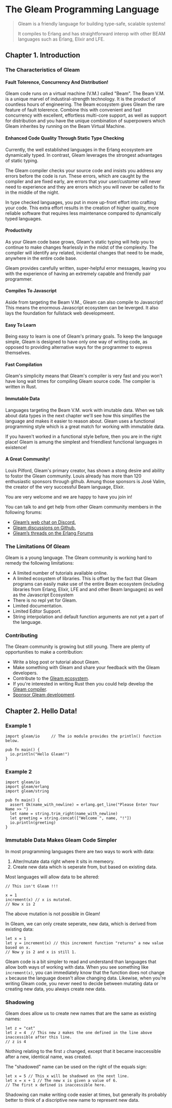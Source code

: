 # The Gleam Programming Language

>Gleam is a friendly language for building type-safe, scalable systems!
>
>It compiles to Erlang and has straightforward interop with other BEAM languages such as Erlang, Elixir and LFE.    

## Chapter 1. Introduction

### The Characteristics of Gleam

#### Fault Tolerence, Concurrency And Distribution!

Gleam code runs on a virtual machine (V.M.) called "Beam".  The Beam V.M. is a unique marvel of industiral-strength technology.  It is the product of countless hours of engineering. The Beam ecosystem gives Gleam the rare feature of fault tolerence.  Combine this with convenient and fast concurrency with excellent, effortless multi-core support, as well as support for distribution and you have the unique combination of superpowers which Gleam inherites by running on the Beam Virtual Machine. 

#### Enhanced Code Quality Through Static Type Checking

Currently, the well established languages in the Erlang ecosystem are dynamically typed. In contrast, Gleam leverages the strongest advantages of static typing.

The Gleam compiler checks your source code and insists you address any errors before the code is run. These errors, which are caught by the compiler and are fixed early, are errors that your user/customer will never need to experience and they are errors which you will never be called to fix in the middle of the night. 

In type checked languages, you put in more up-front effort into crafting your code. This extra effort results in the creation of higher quality, more reliable software that requires less maintenance compared to dynamically typed languages.

#### Productivity

As your Gleam code base grows, Gleam's static typing will help you to continue to make changes fearlessly in the midst of the complexity. The compiler will identify any related, incidental changes that need to be made, anywhere in the entire code base.

Gleam provides carefully written, super-helpful error messages, leaving you with the experience of having an extremely capable and friendly pair programmer.

#### Compiles To Javascript

Aside from targeting the Beam V.M., Gleam can also compile to Javascript! This means the enormous Javascript ecosystem can be leverged. It also lays the foundation for fullstack web developmeent.

#### Easy To Learn

Being easy to learn is one of Gleam's primary goals.  To keep the language simple, Gleam is designed to have only one way of writing code, as opposed to providing alternative ways for the programmer to express themselves.

#### Fast Compilation

Gleam's simplicity means that Gleam's compiler is very fast and you won't have long wait times for compiling Gleam source code. The compiler is written in Rust.

#### Immutable Data

Languages targeting the Beam V.M. work with imutable data. When we talk about data types in the next chapter we'll see how this simplifies the language and makes it easier to reason about.  Gleam uses a functional programming style which is a great match for working with immutable data.

If you haven't worked in a functional style before, then you are in the right place! Gleam is amung the simplest and friendliest functional languages in existence!

#### A Great Community!

Louis Pilford, Gleam's primary creator, has shown a stong desire and ability to fostor the Gleam community. Louis already has more than 120 enthusiastic sponsors through github. Amung those sponsors is José Valim, the creator of the very successful Beam language, Elixir.

You are very welcome and we are happy to have you join in!

You can talk to and get help from other Gleam community members in the following forums: 
- [Gleam’s web chat on Discord.](https://discord.gg/Fm8Pwmy)
- [Gleam discussions on Github.](https://github.com/gleam-lang/gleam/discussions)
- [Gleam’s threads on the Erlang Forums](https://erlangforums.com/gleam)

### The Limitations Of Gleam
Gleam is a young language. The Gleam community is working hard to remedy the following limitations:
- A limited number of tutorials available online.
- A limited ecosystem of libraries. This is offset by the fact that Gleam programs can easily make use of the entire Beam ecosystem (including libraries from Erlang, Elixir, LFE and and other Beam languages) as well as the Javascript Ecosystem
- There is no repl yet for Gleam.
- Limited documentation.
- Limited Editor Support.
- String interpolation and default function arguments are not yet a part of the language.

### Contributing

The Gleam community is growing but still young. There are plenty of opportunities to make a contribution:
- Write a blog post or tutorial about Gleam.
- Make something with Gleam and share your feedback with the Gleam developers.
- Contribute to the [Gleam ecosystem](https://github.com/gleam-lang).
- If you're interested in writing Rust then you could help develop the [Gleam compiler](https://github.com/gleam-lang/gleam).
- [Sponsor Gleam development](https://github.com/sponsors/lpil?o=esb).

## Chapter 2. Hello Data!

### Example 1

```gleam
import gleam/io     // The io module provides the println() function below.

pub fn main() {
  io.println("Hello Gleam!")
}
```

### Example 2

```gleam
import gleam/io
import gleam/erlang
import gleam/string

pub fn main() {
  assert Ok(name_with_newline) = erlang.get_line("Please Enter Your Name >> ")
  let name = string.trim_right(name_with_newline)
  let greeting = string.concat(["Welcome ", name, "!"])
  io.println(greeting)
}
```

### Immutable Data Makes Gleam Code Simpler

In most programming languages there are two ways to work with data:
1. Alter/mutate data right where it sits in memeory.
2. Create new data which is seperate from, but based on existing data. 

Most languages will allow data to be altered:

```gleam
// This isn't Gleam !!!

x = 1
increment(x) // x is mutated.
// Now x is 2
```

The above mutation is not possible in Gleam!

In Gleam, we can only create seperate, new data, which is derived from existing data:

```gleam
let x = 1
let y = increment(x) // this increment function "returns" a new value based on x.
// Now y is 2 and x is still 1.
```

Gleam code is a bit simpler to read and understand than languages that allow both ways of working with data. When you see something like `increment(x)`, you can immediately know that the function does not change `x` because the language doesn't allow changing data. Likewise, when you're writing Gleam code, you never need to decide between mutating data or creating new data, you always create new data.

### Shadowing

Gleam does allow us to create new names that are the same as existing names:
```gleam
let z = "cat"
let z = 4  // This new z makes the one defined in the line above inaccessible after this line.
// z is 4
```
Nothing relating to the first `z` changed, except that it became inaccessible after a new, identical name, was created.

The "shadowed" name can be used on the right of the equals sign:
```gleam
let x = 5 // This x will be shadowed on the next line.
let x = x + 1 // The new x is given a value of 6.
// The first x defined is inaccessible here.
```

Shadowing can make writing code easier at times, but generally its probably better to think of a discriptive new name to represent new data.

